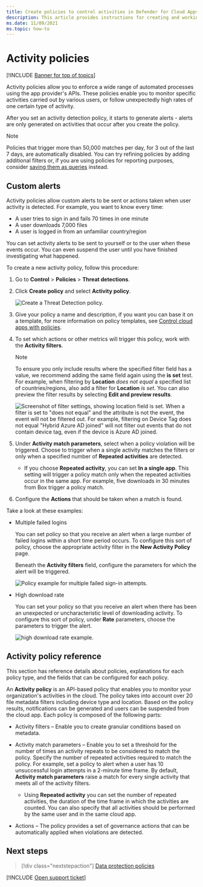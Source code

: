 ```yaml
---
title: Create policies to control activities in Defender for Cloud Apps
description: This article provides instructions for creating and working with activity policies.
ms.date: 11/09/2021
ms.topic: how-to
---
```

# Activity policies

[!INCLUDE [Banner for top of topics](includes/banner.md)]

Activity policies allow you to enforce a wide range of automated processes using the app provider's APIs. These policies enable you to monitor specific activities carried out by various users, or follow unexpectedly high rates of one certain type of activity.

After you set an activity detection policy, it starts to generate alerts - alerts are only generated on activities that occur after you create the policy.

> [!NOTE]
> Policies that trigger more than 50,000 matches per day, for 3 out of the last 7 days, are automatically disabled. You can try refining policies by adding additional filters or, if you are using policies for reporting purposes, consider [saving them as queries](activity-filters-queries.md#activity-queries) instead.

## Custom alerts

Activity policies allow custom alerts to be sent or actions taken when user activity is detected. For example, you want to know every time:

- A user tries to sign in and fails 70 times in one minute
- A user downloads 7,000 files
- A user is logged in from an unfamiliar country/region

You can set activity alerts to be sent to yourself or to the user when these events occur. You can even suspend the user until you have finished investigating what happened.

To create a new activity policy, follow this procedure:

1. Go to **Control** > **Policies** > **Threat detections**.

1. Click **Create policy** and select **Activity policy**.

    ![Create a Threat Detection policy.](media/create-policy-from-threat-detection-tab.png)

1. Give your policy a name and description, if you want you can base it on a template, for more information on policy templates, see [Control cloud apps with policies](control-cloud-apps-with-policies.md).

1. To set which actions or other metrics will trigger this policy, work with the **Activity filters**.
    > [!NOTE]
    > To ensure you only include results where the specified filter field has a value, we recommend adding the same field again using the **is set** test. For example, when filtering by **Location** *does not equal* a specified list of countries/regions, also add a filter for **Location** *is set*. You can also preview the filter results by selecting **Edit and preview results**.
    >
    > ![Screenshot of filter settings, showing location field is set.](media/activity-example-location-isset.png)
    > When a filter is set to "does not equal" and the attribute is not the event, the event will not be filtered out. For example, filtering on Device Tag does not equal "Hybrid Azure AD joined" will not filter out events that do not contain device tag, even if the device is Azure AD joined.

1. Under **Activity match parameters**, select when a policy violation will be triggered. Choose to trigger when a single activity matches the filters or only when a specified number of **Repeated activities** are detected.
    - If you choose **Repeated activity**, you can set **In a single app**. This setting will trigger a policy match only when the repeated activities occur in the same app. For example, five downloads in 30 minutes from Box trigger a policy match.

1. Configure the **Actions** that should be taken when a match is found.

Take a look at these examples:

- Multiple failed logins

    You can set policy so that you receive an alert when a large number of failed logins within a short time period occurs. To configure this sort of policy, choose the appropriate activity filter in the **New Activity Policy** page.

    Beneath the **Activity filters** field, configure the parameters for which the alert will be triggered.

    ![Policy example for multiple failed sign-in attempts.](media/multiple-failed-log-on-attempts-policy-example.png "multiple failed log on attempts policy example")

- High download rate

    You can set your policy so that you receive an alert when there has been an unexpected or uncharacteristic level of downloading activity. To configure this sort of policy, under **Rate** parameters, choose the parameters to trigger the alert.

    ![high download rate example.](media/high-download-rate-example.png "high download rate example")

## Activity policy reference

This section has reference details about policies, explanations for each policy type, and the fields that can be configured for each policy.

An **Activity policy** is an API-based policy that enables you to monitor your organization's activities in the cloud. The policy takes into account over 20 file metadata filters including device type and location. Based on the policy results, notifications can be generated and users can be suspended from the cloud app.
Each policy is composed of the following parts:

- Activity filters – Enable you to create granular conditions based on metadata.

- Activity match parameters – Enable you to set a threshold for the number of times an activity repeats to be considered to match the policy.  Specify the number of repeated activities required to match the policy. For example, set a policy to alert when a user has 10 unsuccessful login attempts in a 2-minute time frame. By default, **Activity match parameters** raise a match for every single activity that meets all of the activity filters.

  - Using **Repeated activity** you can set the number of repeated activities, the duration of the time frame in which the activities are counted. You can also specify that all activities should be performed by the same user and in the same cloud app.

- Actions – The policy provides a set of governance actions that can be automatically applied when violations are detected.

## Next steps

> [!div class="nextstepaction"]
> [Data protection policies](data-protection-policies.md)

[!INCLUDE [Open support ticket](includes/support.md)]
